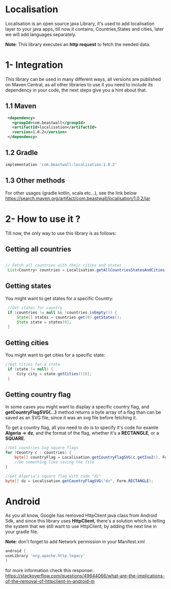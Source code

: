 # Localisation
Localisation is an open source java Library, it's used to add localisation layer to your java apps, till now it contains, Countries,States and cities, later we will add languages separately.  

**Note**: This library executes an **http request** to fetch the needed data.

# 1- Integration   
This library can be used in many different ways, all versions are published on Maven Central, as all other libraries to use it you need to include its dependency in your code, the next steps give you a hint about that.

## 1.1 Maven   

```xml
 <dependency>
   <groupId>com.beastwall</groupId>
   <artifactId>localisation</artifactId>
   <version>1.0.2</version>
 </dependency> 
```

## 1.2 Gradle   
```gradle 
implementation 'com.beastwall:localisation:1.0.2'
```

## 1.3 Other methods   
For other usages (gradle kotlin, scala etc...), see the link below  
https://search.maven.org/artifact/com.beastwall/localisation/1.0.2/jar

# 2- How to use it ?
Till now, the only way to use this library is as follows:


## Getting all countries
```java

// Fetch all countries with their cities and states
 List<Country> countries = Localisation.getAllCountriesStatesAndCities();

```
## Getting states

You might want to get states for a specific Country:
```java
 //Get states for country
 if (countries != null && !countries.isEmpty()) {
     State[] states = countries.get(0).getStates();
     State state = states[0];
 }

```
## Getting cities
You might want to get cities for a specific state:
```java
//Get cities for a state
 if (state != null) {
     City city = state.getCities()[0];
 }

```

## Getting country flag
In some cases you might want to display a specific country flag, and **getCountryFlagSVG(...)** method returns a byte array of a flag than can be saved as an SVG file, since it was an svg file before fetching it.

To get a country flag, all you need to do is to specify it's code for examle **Algeria** => **dz**, and the format of the flag, whether it's a **RECTANGLE**, or a **SQUARE**.

```java
//Get countries Svg square flags
for (Country c : countries) {
    byte[] countryFlag = Localisation.getCountryFlagSVG(c.getIso2(), Form.SQUARE);
    //Do something like saving the file
}

//Get Algeria's square flag with code "dz"
byte[] dz = Localisation.getCountryFlagSVG("dz", Form.RECTANGLE);
```

# Android
As you all know, Google has removed HttpClient java class from Android Sdk, and since this library uses **HttpClient**, there's a solution which is telling the system that we still want to use HttpClient, by adding the next line in your gradle file.

**Note**: don't forget to add Network permission in your Manifest.xml

```groovy
android {
useLibrary 'org.apache.http.legacy'
}     
```

for more information check this response:  
https://stackoverflow.com/questions/49644066/what-are-the-implications-of-the-removal-of-httpclient-in-android-m



